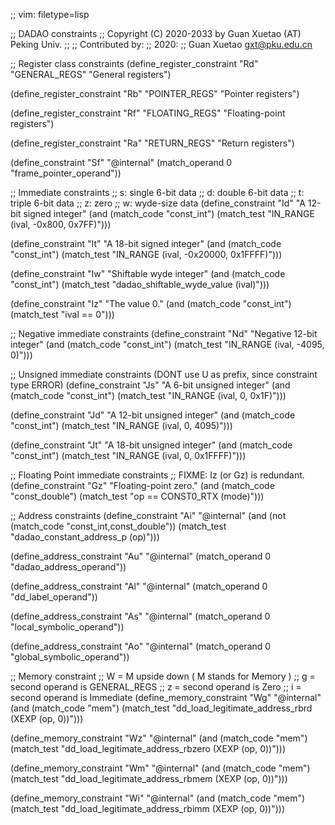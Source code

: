 ;; vim: filetype=lisp

;; DADAO constraints
;; Copyright (C) 2020-2033 by Guan Xuetao (AT) Peking Univ.
;;
;; Contributed by:
;;   2020:
;;	Guan Xuetao <gxt@pku.edu.cn>

;; Register class constraints
(define_register_constraint "Rd" "GENERAL_REGS"
	"General registers")

(define_register_constraint "Rb" "POINTER_REGS"
	"Pointer registers")

(define_register_constraint "Rf" "FLOATING_REGS"
	"Floating-point registers")

(define_register_constraint "Ra" "RETURN_REGS"
	"Return registers")

(define_constraint "Sf"
	"@internal"
	(match_operand 0 "frame_pointer_operand"))

;; Immediate constraints
;; s: single 6-bit data
;; d: double 6-bit data
;; t: triple 6-bit data
;; z: zero
;; w: wyde-size data
(define_constraint "Id"
	"A 12-bit signed integer"
	(and (match_code "const_int")
	     (match_test "IN_RANGE (ival, -0x800, 0x7FF)")))

(define_constraint "It"
	"A 18-bit signed integer"
	(and (match_code "const_int")
	     (match_test "IN_RANGE (ival, -0x20000, 0x1FFFF)")))

(define_constraint "Iw"
	"Shiftable wyde integer"
	(and (match_code "const_int")
	     (match_test "dadao_shiftable_wyde_value (ival)")))

(define_constraint "Iz"
	"The value 0."
	(and (match_code "const_int")
	     (match_test "ival == 0")))

;; Negative immediate constraints
(define_constraint "Nd"
	"Negative 12-bit integer"
	(and (match_code "const_int")
	     (match_test "IN_RANGE (ival, -4095, 0)")))


;; Unsigned immediate constraints (DONT use U as prefix, since constraint type ERROR)
(define_constraint "Js"
	"A 6-bit unsigned integer"
	(and (match_code "const_int")
	     (match_test "IN_RANGE (ival, 0, 0x1F)")))

(define_constraint "Jd"
	"A 12-bit unsigned integer"
	(and (match_code "const_int")
	     (match_test "IN_RANGE (ival, 0, 4095)")))

(define_constraint "Jt"
	"A 18-bit unsigned integer"
	(and (match_code "const_int")
	     (match_test "IN_RANGE (ival, 0, 0x1FFFF)")))

;; Floating Point immediate constraints
;; FIXME: Iz (or Gz) is redundant.
(define_constraint "Gz"
	"Floating-point zero."
	(and (match_code "const_double")
	     (match_test "op == CONST0_RTX (mode)")))

;; Address constraints
(define_constraint "Ai"
	"@internal"
	(and (not (match_code "const_int,const_double"))
	          (match_test "dadao_constant_address_p (op)")))

(define_address_constraint "Au"
	"@internal"
	(match_operand 0 "dadao_address_operand"))

(define_address_constraint "Al"
	"@internal"
	(match_operand 0 "dd_label_operand"))

(define_address_constraint "As"
	"@internal"
	(match_operand 0 "local_symbolic_operand"))

(define_address_constraint "Ao"
	"@internal"
	(match_operand 0 "global_symbolic_operand"))

;; Memory constraint
;; W = M upside down ( M stands for Memory )
;; g = second operand is GENERAL_REGS
;; z = second operand is Zero
;; i = second operand is Immediate
(define_memory_constraint "Wg"
	"@internal"
	(and (match_code "mem")
	     (match_test "dd_load_legitimate_address_rbrd (XEXP (op, 0))")))

(define_memory_constraint "Wz"
	"@internal"
	(and (match_code "mem")
	     (match_test "dd_load_legitimate_address_rbzero (XEXP (op, 0))")))

(define_memory_constraint "Wm"
	"@internal"
	(and (match_code "mem")
	     (match_test "dd_load_legitimate_address_rbmem (XEXP (op, 0))")))

(define_memory_constraint "Wi"
	"@internal"
	(and (match_code "mem")
	     (match_test "dd_load_legitimate_address_rbimm (XEXP (op, 0))")))


